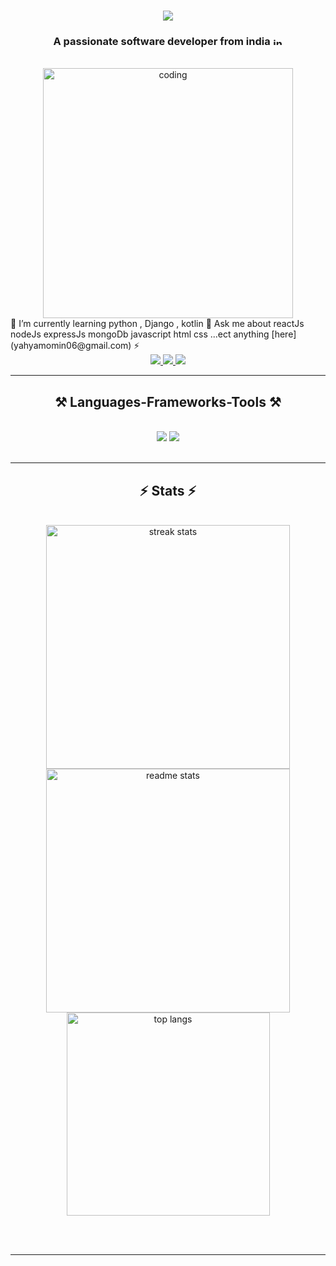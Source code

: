 <h1 align="center">
   <img
      src="https://readme-typing-svg.herokuapp.com/?font=Righteous&size=35&center=true&vCenter=true&width=500&height=70&duration=4000&lines=Hi+There!+👋;+I'm+yahya+momin!;"
   />
</h1>

<h3 align="center">
   A passionate software developer from india
   <img
      src="https://flagcdn.com/16x12/in.png"
      width="16"
      height="12"
      alt="india"
   />
</h3>

<br />
<div align="center">
   <img
      align="center"
      width="400"
      src="https://developers.giphy.com/branch/master/static/api-512d36c09662682717108a38bbb5c57d.gif"
      alt="coding"
   />
</div>

<div align="left">
   🌱 I’m currently learning python , Django , kotlin 💬 Ask me about reactJs
   nodeJs expressJs mongoDb javascript html css ...ect anything
   [here](yahyamomin06@gmail.com) ⚡
</div>

<div align="center">
   <a href="mailto:yahyamomin06@gmail.com">
      <img
         src="https://img.shields.io/badge/Gmail-333333?style=for-the-badge&logo=gmail&logoColor=red"
      />
   </a>
   <a href="https://www.linkedin.com/in/yahya-momin-53794225a" target="_blank">
      <img
         src="https://img.shields.io/badge/LinkedIn-0077B5?style=for-the-badge&logo=linkedin&logoColor=white"
         target="_blank"
      />
   </a>
   <a href="https://yahyamomin.vercel.app/" target="_blank">
      <img
         src="https://img.shields.io/badge/Portfolio-FF5722?style=for-the-badge&logo=todoist&logoColor=white"
         target="_blank"
      />
      <!-- sqlite, safari, google-chrome are other good icon options -->
   </a>
</div>

<hr />
<h2 align="center">⚒️ Languages-Frameworks-Tools ⚒️</h2>
<br />
<div align="center">
   <img
      src="https://skillicons.dev/icons?i=react,mui,html,css,vscode,github,tailwind,git,vercel"
   />
   <img
      src="https://skillicons.dev/icons?i=nodejs,javascript,typescript,express,firebase,mongodb"
   /><br />
</div>

<br />

<hr />

<h2 align="center">⚡ Stats ⚡</h2>
<br />
<div align="center">
   <img
      width="390"
      src="https://github-readme-streak-stats-salesp07.vercel.app/?user=yahyamomin&count_private=true&theme=react&border_radius=10"
      alt="streak stats"
   />
   <img
      width="390"
      src="https://github-readme-stats-salesp07.vercel.app/api?username=yahyamomin&count_private=true&show_icons=true&theme=react&rank_icon=github&border_radius=10"
      alt="readme stats"
   />
   <br />
   <img
      width="325"
      align="center"
      src="https://github-readme-stats-salesp07.vercel.app/api/top-langs/?username=yahyamomin&hide=HTML&langs_count=8&layout=compact&theme=react&border_radius=10&size_weight=0.5&count_weight=0.5&exclude_repo=github-readme-stats"
      alt="top langs"
   />
</div>

<br /><br />

<hr />

<br />

<br />
